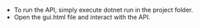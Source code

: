 - To run the API, simply execute dotnet run in the project folder.
- Open the gui.html file and interact with the API.
